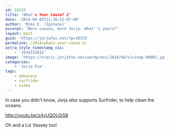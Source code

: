 ```yaml
---
id: 10333
title: 'What's Your Cause? 2'
date: '2014-04-03T11:30:52-07:00'
author: 'Mika E. (Ipstenu)'
excerpt: 'More causes, more Jorja. What''s yours?'
layout: post
guid: 'https://jorjafox.net/?p=10333'
permalink: /2014/whats-your-cause-2/
astra_style_timestamp_css:
    - '1634332612'
image: 'https://static.jorjafox.net/wordpress/2014/04/vlcsnap-00002.jpg'
categories:
    - 'Jorja Fox'
tags:
    - advocacy
    - surfrider
    - video
---
```


In case you didn't know, Jorja _also_ supports Surfrider, to help clean the oceans.

http://youtu.be/z4vUQOLGiS8

Oh and a Liz Vassey too!
